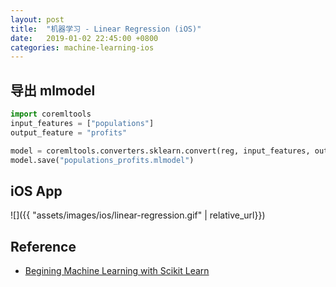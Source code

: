 ```yaml
---
layout: post
title:  "机器学习 - Linear Regression (iOS)"
date:   2019-01-02 22:45:00 +0800
categories: machine-learning-ios
---
```


## 导出 mlmodel

```python
import coremltools
input_features = ["populations"]
output_feature = "profits"

model = coremltools.converters.sklearn.convert(reg, input_features, output_feature)
model.save("populations_profits.mlmodel")
```

## iOS App

![]({{ "assets/images/ios/linear-regression.gif" | relative_url}})

## Reference

* [Begining Machine Learning with Scikit Learn][1]

[1]:https://www.raywenderlich.com/174-beginning-machine-learning-with-scikit-learn "Begining Machine Learning with Scikit Learn" 




